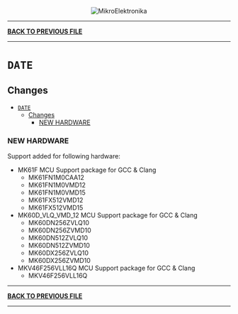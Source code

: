 <p align="center">
  <img src="http://www.mikroe.com/img/designs/beta/logo_small.png?raw=true" alt="MikroElektronika"/>
</p>

---

**[BACK TO PREVIOUS FILE](../changelog.md)**

---

# `DATE`

## Changes

- [`DATE`](#date)
  - [Changes](#changes)
    - [NEW HARDWARE](#new-hardware)

### NEW HARDWARE

Support added for following hardware:

+ MK61F MCU Support package for GCC & Clang
  + MK61FN1M0CAA12
  + MK61FN1M0VMD12
  + MK61FN1M0VMD15
  + MK61FX512VMD12
  + MK61FX512VMD15
+ MK60D_VLQ_VMD_12 MCU Support package for GCC & Clang
  + MK60DN256ZVLQ10
  + MK60DN256ZVMD10
  + MK60DN512ZVLQ10
  + MK60DN512ZVMD10
  + MK60DX256ZVLQ10
  + MK60DX256ZVMD10
+ MKV46F256VLL16Q MCU Support package for GCC & Clang
  + MKV46F256VLL16Q

---

**[BACK TO PREVIOUS FILE](../changelog.md)**

---
